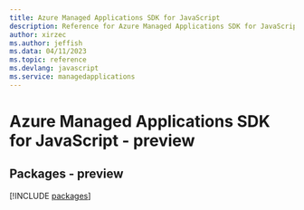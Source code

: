 ```yaml
---
title: Azure Managed Applications SDK for JavaScript
description: Reference for Azure Managed Applications SDK for JavaScript
author: xirzec
ms.author: jeffish
ms.data: 04/11/2023
ms.topic: reference
ms.devlang: javascript
ms.service: managedapplications
---
```

# Azure Managed Applications SDK for JavaScript - preview
## Packages - preview
[!INCLUDE [packages](managed-applications-index.md)]